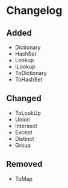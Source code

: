 # Changelog

## Added

* Dictionary
* HashSet
* Lookup
* ILookup
* ToDictionary
* ToHashSet

## Changed

* ToLookUp
* Union
* Intersect
* Except
* Distinct
* Group

## Removed

* ToMap